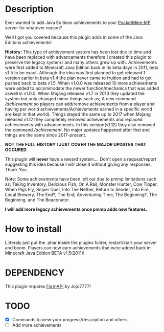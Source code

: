 # Description
Ever wanted to add Java Editions achievements to your [PocketMine-MP](https://pmmp.io) server for whatever reason? 

Well I got you covered because this plugin adds in some of the Java Editions achievements!

**History:**
This type of achievement system has been lost due to time and have been replaced with advancements therefore I created this plugin to preserve the legacy system I and many others grew up with. Achievements were first added to Minecraft Java Edition back in its beta days in 2011, beta v1.5 to be exact. Although the idea was first planned to get released 1 version earlier in beta v1.4 the plan never came to fruition and had to get pushed back to beta v1.5. When v1.0.0 was released 10 more achievements were added to accommodate the newer function/mechanics that was added aswell in v1.0.0. When Mojang released v1.7 in 2013 they updated the system but only changed minor things such as; A new command */achievement* so players can add/remove achievements from a player and having per world achievements(Achievements earned in a specific world are kept in that world). Things stayed the same up to 2017 when Mojang released v1.12 they completely removed achievements and replaced achievements with advancements. In this version(v1.12) they also removed the command */achievement*. No major updates happened after that and things are the same since 2017-present.

**NOT THE FULL HISTORY I JUST COVER THE MAJOR UPDATES THAT OCCURED**

This plugin will **never** have a reward system.... Don't open a request/report suggesting this idea because I will close it without giving any responses, Thank You.

Note: Some achievements have been left out due to pmmp limitations such as; Taking Inventory, Delicious Fish, On A Rail, Monster Hunter, Cow Tipper, When Pigs Fly, Sniper Duel, Into The Nether, Return to Sender, Into Fire, Local Brewery, The End?, The End, Adventuring Time, The Beginning?, The Beginning. and The Beaconator.

**I will add more legacy achievements once pmmp adds new features.**

# How to install
Litteraly just put the .phar inside the plugins folder, restart/start your server and boom. Players can now earn achievements that were added back in Minecraft Java Edition BETA v1.5(2011)!

# DEPENDENCY

This plugin requires [FormAPI](https://poggit.pmmp.io/ci/jojoe77777/FormAPI/libFormAPI) by Jojo7777!

# TODO
- [x] Commands to view your progress/description and others
- [ ] Add more achievements
